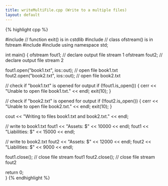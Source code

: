 ```yaml
---
title: writeMultiFile.cpp (Write to a multiple files)
layout: default
---
```


{% highlight cpp %}

#include <cstdlib>     // function exit() is in cstdlib
#include <fstream>     // class ofstream() is in fstream
#include <iomanip>
#include <iostream>
using namespace std;

int main()
{
  ofstream fout1;   // declare output file stream 1
  ofstream fout2;   // declare output file stream 2

  fout1.open("book1.txt", ios::out);  // open file book1.txt
  fout2.open("book2.txt", ios::out);  // open file book2.txt

  // check if "book1.txt" is opened for output
  if (!fout1.is_open())
    {
      cerr << "Unable to open file book1.txt." << endl;
      exit(10);
    }

  // check if "book2.txt" is opened for output
  if (!fout2.is_open())
    {
      cerr << "Unable to open file book2.txt." << endl;
      exit(10);
    }

  cout << "Writing to files book1.txt and book2.txt." << endl;

  // write to book1.txt
  fout1 << "Assets: $" << 10000 << endl;
  fout1 << "Liabilities: $" << 15000 << endl;

  // write to book2.txt
  fout2 << "Assets: $" << 12000 << endl;
  fout2 << "Liabilities: $" << 9000 << endl;

  fout1.close();     // close file stream fout1
  fout2.close();     // close file stream fout2

  return 0;  
}
{% endhighlight %}
